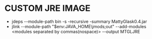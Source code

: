 # CUSTOM JRE IMAGE

- jdeps --module-path bin -s -recursive -summary MattyGlask0.4.jar
- jlink --module-path "$env:JAVA_HOME\jmods;out" --add-modules <modules separated by commas(nospace)> --output MTGLJRE
